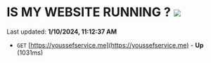 # IS MY WEBSITE RUNNING ? [![](https://img.shields.io/static/v1?label=Sponsor&message=%E2%9D%A4&logo=GitHub&color=%23fe8e86)](https://github.com/sponsors/<username>)

Last updated: **1/10/2024, 11:12:37 AM**

- `GET` [https://youssefservice.me](https://youssefservice.me) - **Up** (1031ms)
